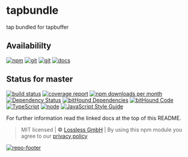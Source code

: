 # tapbundle
tap bundled for tapbuffer

## Availabililty
[![npm](https://pushrocks.gitlab.io/assets/repo-button-npm.svg)](https://www.npmjs.com/package/tapbundle)
[![git](https://pushrocks.gitlab.io/assets/repo-button-git.svg)](https://GitLab.com/pushrocks/tapbundle)
[![git](https://pushrocks.gitlab.io/assets/repo-button-mirror.svg)](https://github.com/pushrocks/tapbundle)
[![docs](https://pushrocks.gitlab.io/assets/repo-button-docs.svg)](https://pushrocks.gitlab.io/tapbundle/)

## Status for master
[![build status](https://GitLab.com/pushrocks/tapbundle/badges/master/build.svg)](https://GitLab.com/pushrocks/tapbundle/commits/master)
[![coverage report](https://GitLab.com/pushrocks/tapbundle/badges/master/coverage.svg)](https://GitLab.com/pushrocks/tapbundle/commits/master)
[![npm downloads per month](https://img.shields.io/npm/dm/tapbundle.svg)](https://www.npmjs.com/package/tapbundle)
[![Dependency Status](https://david-dm.org/pushrocks/tapbundle.svg)](https://david-dm.org/pushrocks/tapbundle)
[![bitHound Dependencies](https://www.bithound.io/github/pushrocks/tapbundle/badges/dependencies.svg)](https://www.bithound.io/github/pushrocks/tapbundle/master/dependencies/npm)
[![bitHound Code](https://www.bithound.io/github/pushrocks/tapbundle/badges/code.svg)](https://www.bithound.io/github/pushrocks/tapbundle)
[![TypeScript](https://img.shields.io/badge/TypeScript-2.x-blue.svg)](https://nodejs.org/dist/latest-v6.x/docs/api/)
[![node](https://img.shields.io/badge/node->=%206.x.x-blue.svg)](https://nodejs.org/dist/latest-v6.x/docs/api/)
[![JavaScript Style Guide](https://img.shields.io/badge/code%20style-standard-brightgreen.svg)](http://standardjs.com/)

For further information read the linked docs at the top of this README.

> MIT licensed | **&copy;** [Lossless GmbH](https://lossless.gmbh)
| By using this npm module you agree to our [privacy policy](https://lossless.gmbH/privacy.html)

[![repo-footer](https://pushrocks.gitlab.io/assets/repo-footer.svg)](https://push.rocks)
